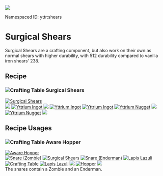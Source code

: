<img class="infobox" src="../img/item/shears.png">

<span class="aside">Namespaced ID: <span>yttr:shears</span></span><br/>
# Surgical Shears
Surgical Shears are a crafting component, but also work on their own as normal shears with higher
durability, with 512 durability compared to vanilla iron shears' 238.

## Recipe

### <img class="symbolic" title="Crafting Table" src="../img/symbolic/crafting_table.png"/> Surgical Shears
<div class="recipe" title="Namespaced ID: yttr:shears">
	<a href="#" class="output">
		<img title="Surgical Shears" src="../img/item/shears.png"/>
	</a>
	<div class="input">
		<a href="#"><img src="../img/item/air.png"/></a>
		<a href="../yttrium"><img title="Yttrium Ingot" src="../img/item/yttrium_ingot.png"/></a>
		<a href="#"><img src="../img/item/air.png"/></a>
		<a href="../yttrium"><img title="Yttrium Ingot" src="../img/item/yttrium_ingot.png"/></a>
		<a href="../yttrium"><img title="Yttrium Ingot" src="../img/item/yttrium_ingot.png"/></a>
		<a href="../yttrium"><img title="Yttrium Nugget" src="../img/item/yttrium_nugget.png"/></a>
		<a href="#"><img src="../img/item/air.png"/></a>
		<a href="../yttrium"><img title="Yttrium Nugget" src="../img/item/yttrium_nugget.png"/></a>
		<a href="#"><img src="../img/item/air.png"/></a>
	</div>
</div>

## Recipe Usages

### <img class="symbolic" title="Crafting Table" src="../img/symbolic/crafting_table.png"/> Aware Hopper
<div class="recipe horrible" title="Namespaced ID: yttr:aware_hopper">
	<a href="../aware_hopper" class="output">
		<img title="Aware Hopper" src="../img/item/aware_hopper.png"/>
	</a>
	<div class="input">
		<a href="../snare"><img title="Snare (Zombie)" src="../img/item/snare_zombie.png"/></a>
		<a href="#"><img title="Surgical Shears" src="../img/item/shears.png"/></a>
		<a href="../snare"><img title="Snare (Enderman)" src="../img/item/snare_enderman.png"/></a>
		<a href="https://minecraft.fandom.com/wiki/Lapis_Lazuli"><img title="Lapis Lazuli" src="../img/item/lapis_lazuli.png"/></a>
		<a href="https://minecraft.fandom.com/wiki/Crafting_Table"><img title="Crafting Table" src="../img/item/crafting_table.png"/></a>
		<a href="https://minecraft.fandom.com/wiki/Lapis_Lazuli"><img title="Lapis Lazuli" src="../img/item/lapis_lazuli.png"/></a>
		<a href="#"><img src="../img/item/air.png"/></a>
		<a href="https://minecraft.fandom.com/wiki/Hopper"><img title="Hopper" src="../img/item/hopper.png"/></a>
		<a href="#"><img src="../img/item/air.png"/></a>
	</div>
</div>
The snares contain a Zombie and an Enderman.
